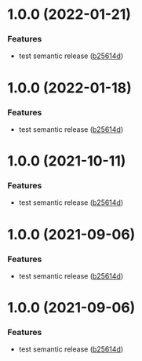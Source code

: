 # 1.0.0 (2022-01-21)


### Features

* test semantic release ([b25614d](https://github.com/Joshswooft/solid-js/commit/b25614de7e5a67455b5ac6595566cf482aa0afd5))

# 1.0.0 (2022-01-18)


### Features

* test semantic release ([b25614d](https://github.com/Joshswooft/solid-js/commit/b25614de7e5a67455b5ac6595566cf482aa0afd5))

# 1.0.0 (2021-10-11)


### Features

* test semantic release ([b25614d](https://github.com/Joshswooft/solid-js/commit/b25614de7e5a67455b5ac6595566cf482aa0afd5))

# 1.0.0 (2021-09-06)


### Features

* test semantic release ([b25614d](https://github.com/Joshswooft/solid-js/commit/b25614de7e5a67455b5ac6595566cf482aa0afd5))

# 1.0.0 (2021-09-06)


### Features

* test semantic release ([b25614d](https://github.com/Joshswooft/solid-js/commit/b25614de7e5a67455b5ac6595566cf482aa0afd5))
